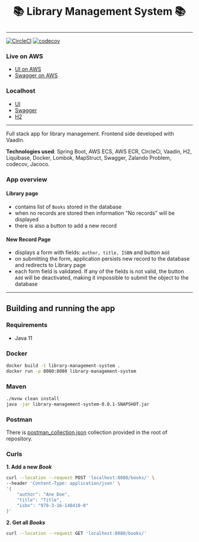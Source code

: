 # **<p align="center">📚 Library Management System 📚</p>**
<hr>

[![CircleCI](https://circleci.com/gh/edych/Library-Management-System/tree/main.svg?style=svg)](https://circleci.com/gh/edych/Library-Management-System/tree/main) [![codecov](https://codecov.io/gh/edych/Library-Management-System/branch/main/graph/badge.svg?token=ZDNRFFVSE4)](https://codecov.io/gh/edych/Library-Management-System)

### Live on AWS
* [UI on AWS](http://ec2-34-241-156-46.eu-west-1.compute.amazonaws.com/ui/library)
* [Swagger on AWS](http://ec2-34-241-156-46.eu-west-1.compute.amazonaws.com/swagger-ui/index.html#/)

### Localhost
* [UI](http://localhost:8080/ui/library)
* [Swagger](http://localhost:8080/swagger-ui/index.html#/)
* [H2](http://localhost:8080/h2/)

<hr>

Full stack app for library management.
Frontend side developed with Vaadin. 


<b>Technologies used</b>: Spring Boot, AWS ECS, AWS ECR, CircleCi, Vaadin, H2, Liquibase, Docker, Lombok, MapStruct, Swagger, Zalando Problem, codecov, Jacoco.

### App overview
#### Library page
* contains list of ```Books``` stored in the database
* when no records are stored then information "No records" will be displayed 
* there is also a button to add a new record

#### New Record Page
* displays a form with fields: ```author, title, ISBN``` and button ```Add```
* on submitting the form, application persists new record to the database and redirects to Library page
* each form field is validated. If any of the fields is not valid, the button ```Add``` will be deactivated, making it impossible to submit the object to the database

<hr>

## Building and running the app

### Requirements
* Java 11

### Docker
```bash
docker build -t library-management-system .
docker run -p 8080:8080 library-management-system
```

### Maven
```bash
./mvnw clean install
java -jar library-management-system-0.0.1-SNAPSHOT.jar
```

### Postman
There is [postman_collection.json](https://github.com/edych/Library-Management-System/blob/main/postman_collection.json) collection provided in the root of repository.

### Curls
**1. Add a new *Book***
```bash
curl --location --request POST 'localhost:8080/books/' \
--header 'Content-Type: application/json' \
'{
    "author": "Ane Doe",
    "title": "Title",
    "isbn": "978-3-16-148410-0"
}'
```

**2. Get all *Books***<br>
```bash
curl --location --request GET 'localhost:8080/books/'
```